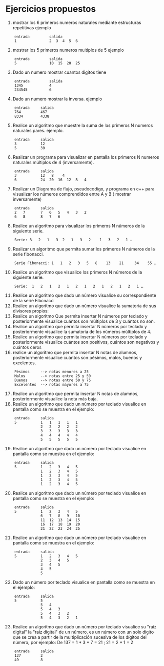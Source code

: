 # Ejercicios propuestos

1. mostrar los 6 primeros numeros naturales mediante estructuras repetitivas
ejemplo
```
	entrada	        salida
	1           	2  3  4  5  6
```
2. mostrar los 5 primeros numeros multiplos de 5 
ejemplo 
```
	entrada	        salida
	5               10  15  20  25
```
3. Dado un numero mostrar cuantos digitos tiene
```
	entrada	        salida
	1345	        4
	234545	        6
```
4. Dado un numero mostrar la inversa.
ejemplo
```
	entrada		salida
	764			467
	8334		4338
```		
5. Realice un algoritmo que muestre la suma de los primeros N numeros naturales pares.
ejemplo.
```
	entrada		salida
	3	    	12
	5	   	    30
```	
6. Realizar un programa para visualizar en pantalla los primeros  N numeros naturales múltiplos de 4 (inversamente).
```
    entrada 	salida
    3	        12   8    4
    6	        24  20  16  12  8   4
```
7. Realizar un Diagrama de flujo, pseudocodigo, y programa en c++ para visualizar los números comprendidos entre A y B ( mostrar inversamente)
```
    entrada 	salida
    2	7	    7   6   5	4	3	2	
    6	8      	8	7	6
```
8. Realice un algoritmo para visualizar  los primeros N números de la siguiente serie.
```
	Serie: 3   2   1   3  2   1   3   2    1   3   2   1 …
```
9. Realizar un algoritmo que permita sumar los primeros N números de la serie fibonacci.
```
	Serie Fibonacci: 1   1   2   3   5   8    13    21     34    55 …
```
10. Realice un algoritmo que visualice los primeros N números de la siguiente serie.
```
	Serie:  1   2   1   2   1   2   1   2   1   2   1   2   1 …
```
11. Realice un algoritmo que dado un número visualice su correspondiente de la serie Fibonacci
12. Realice un algoritmo que dado un número visualice la sumatoria de sus divisores propios:
13. Realice un algoritmo Que permita insertar N números por teclado y posteriormente visualice cuántos son múltiplos de 3 y cuántos no son.
14. Realice un algoritmo que permita insertar N números por teclado y posteriormente visualice la sumatoria de los números  múltiplos de 4.
15. Realice un algoritmo que permita insertar N números por teclado y posteriormente visualice cuántos son positivos, cuántos son negativos y cuántos ceros
16. realice un algoritmo que permita insertar N  notas de alumnos, posteriormente visualice cuántos son pésimos, malos, buenos y excelentes.
```
	Pésimos		-->	notas menores a 25
	Malos		-->	notas entre 25 y 50
	Buenos		-->	notas entre 50 y 75
	Excelentes	-->	notas mayores a 75
```
17. Realice un algoritmo que permita insertar N notas de alumnos, posteriormente visualice la nota más baja.
18. Realice un algoritmo que dado un número por teclado visualice en pantalla como se muestra en el ejemplo:
```
	entrada		salida
	5			1   1   1   1   1 
				2   2   2   2   2
				3   3   3   3   3
				4   4   4   4   4
				5   5   5   5   5
```
19. Realice un algoritmo que dado un número por teclado visualice en pantalla como se muestra en el ejemplo:
```
	entrada		salida
	5			1   2   3   4   5 
				1   2   3   4   5
				1   2   3   4   5
				1   2   3   4   5
				1   2   3   4   5
```
20. Realice un algoritmo que dado un número por teclado visualice en pantalla como se muestra en el ejemplo:
```
	entrada		salida
	5			1	2	3	4	5 
				6	7	8	9	10
				11	12	13	14	15
				16	17	18	19	20
				21	22	23	24	25
```
21. Realice un algoritmo que dado un número por teclado visualice en pantalla como se muestra en el ejemplo:
```
	entrada		salida
	5			1   2   3   4   5 
				2   3   4   5
				3   4   5   
				4   5   
				5  
```
22. Dado un número por teclado visualice en pantalla como se muestra en el ejemplo:
```
	entrada 	salida
	5			5   
				5   4
				5   4   3
				5   4   3   2 
				5   4   3   2   1
```
23. Realice un algoritmo que dado un número por teclado visualice su "raiz digital"
la "raiz digital" de un número, es un número con un solo digito que se crea a partir de la multiplicación sucesiva de los dígitos del número, por ejemplo:
De 137 = 1 * 3 * 7 = 21 ; 21 = 2 * 1 = 2 
```
	entrada		salida
	137			2
	49			8
```


